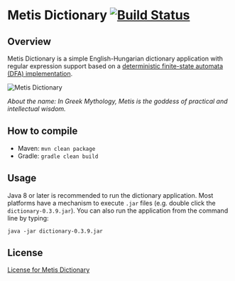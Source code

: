 Metis Dictionary [![Build Status](https://travis-ci.org/gaborbata/metis-dictionary.svg?branch=master)](https://travis-ci.org/gaborbata/metis-dictionary)
================

Overview
--------
Metis Dictionary is a simple English-Hungarian dictionary application with regular expression support
based on a [deterministic finite-state automata (DFA) implementation](http://www.brics.dk/automaton/).

![Metis Dictionary](https://raw.githubusercontent.com/gaborbata/metis-dictionary/master/resources/dictionary-capture.png)

*About the name: In Greek Mythology, Metis is the goddess of practical and intellectual wisdom.*

How to compile
--------------
* Maven: `mvn clean package`
* Gradle: `gradle clean build`

Usage
-----
Java 8 or later is recommended to run the dictionary application. Most platforms have a mechanism to execute `.jar` files (e.g. double click the `dictionary-0.3.9.jar`).
You can also run the application from the command line by typing:

    java -jar dictionary-0.3.9.jar

License
-------
[License for Metis Dictionary](https://raw.githubusercontent.com/gaborbata/metis-dictionary/master/src/main/resources/resources/license.txt)
